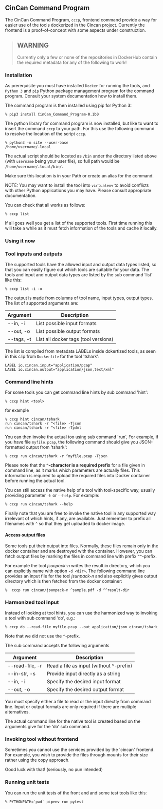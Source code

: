 ## CinCan Command Program

The CinCan Command Program, `cccp`, frontend command provide a way
for easier use of the tools dockerized in the Cincan project.
Currently the frontend is a proof-of-concept with some aspects under construction.

> ## WARNING
> Currently only a few or none of the repositories in DockerHub contain the required
> metadata for any of the following to work!

### Installation

As prerequisite you must have installed `Docker` for running the tools,
and `Python 3` and `pip` Python package management program for the command program.
Consult your system documentation how to install them.

The command program is then installed using pip for Python 3:

    % pip3 install CinCan_Command_Program-0.1b0

The python library for command program is now installed, but like to want to insert
the command `cccp` to your path.
For this use the following command to resolve the location of the script `cccp`.

    % python3 -m site --user-base
    /home/username/.local

The actual script should be located as `/bin` under the directory listed above
(with `username` being your user file),
so full path would be `/home/username/.local/bin/`.

Make sure this location is in your Path or create an alias for the command.

NOTE: You may want to install the tool into `virtualenv` to avoid conflicts with
other Python applications you may have. Please consult appropriate documentation.

You can check that all works as follows:

    % cccp list

If all goes well you get a list of the supported tools.
First time running this will take a while as it must fetch information of the tools
and cache it locally.

### Using it now

### Tool inputs and outputs

The supported tools have the allowed input and output data types listed, 
so that you can easily figure out which tools are suitable for your data.
The tools and input and output data types are listed by the sub command 'list'
like this:

    % cccp list -i -o

The output is made from columns of tool name, input types, output types. 
The list of supported arguments are:

| Argument                | Description                                        |
|-------------------------|----------------------------------------------------|
| --in, -i                |  List possible input formats                       |
| --out, -o               |  List possible output formats                      |
| --tags, -t              |  List all docker tags (tool versions)              |

The list is compiled from metadata LABELs inside dokertized tools, 
as seen in this clip from `Dockerfile` for the tool 'tshark':

    LABEL io.cincan.input="application/pcap"
    LABEL io.cincan.output="application/json,text/xml"

### Command line hints

For some tools you can get command line hints by sub command 'hint':

    % cccp hint <tool>

for example

    % cccp hint cincan/tshark
    run cincan/tshark -r ^<file> -Tjson
    run cincan/tshark -r ^<file> -Tpdml

You can then invoke the actual too using sub command 'run', 
For example, if you have file `myfile.pcap`, 
the following command should give you JSON-formatted output from 'tshark':

    % cccp run cincan/tshark -r ^myfile.pcap -Tjson

Please note that the __`^`-character is a required prefix__ for a file given in command line, 
as it marks which parameters are actually files. This information is required
to upload the required files into Docker container before running the actual tool.

You can still access the native help of a tool with tool-specific way, 
usually providing parameter `-h` or `--help`. For example:

    % cccp run cincan/tshark --help

Finally note that you are free to invoke the native tool in any supported way
irrelevant of which hints, if any, are available. Just remember to prefix
all filenames with `^` so that they get uploaded to docker image.

#### Access output files

Some tools put their output into files. Normally, these files remain only in the
docker container and are destroyed with the container.
However, you can fetch output files by marking the files in command line with
prefix `^^`-prefix.

For example the tool _jsunpack-n_ writes the result in directory, which
you can explicitly name with option `-d <dir>`.
The following command line provides an input file for the tool _jsunpack-n_
and also explicitly gives output directory which is then fetched from the
docker container:

    %  cccp run cincan/jsunpack-n ^sample.pdf -d ^^result-dir

### Harmonized tool input

Instead of looking at tool hints, you can use the harmonized way to invoking a tool
with sub command 'do', e.g.:

    % cccp do --read-file myfile.pcap --out application/json cincan/tshark

Note that we did not use the `^`-prefix. 

The sub command accepts the following arguments

| Argument                | Description                                        |
|-------------------------|----------------------------------------------------|
| --read-file, -r         |  Read a file as input (without ^-prefix)           |
| --in-str, -s            |  Provide input directly as a string                |
| --in, -i                |  Specify the desired input format                  |
| --out, -o               |  Specify the desired output format                 |

You must specify either a file to read or the input directly from command line.
Input or output formats are only required if there are multiple alternatives.

The actual command line for the native tool is created based on the arguments
give for the 'do' sub command.

### Invoking tool without frontend

Sometimes you cannot use the services provided by the 'cincan' frontend.
For example, you wish to provide the files through mounts for their size
rather using the copy approach.

Good luck with that! (seriously, no pun intended)

### Running unit tests

You can run the unit tests of the front and and some test tools like this:

    % PYTHONPATH=`pwd` pipenv run pytest
